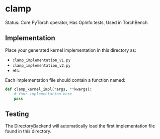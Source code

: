 # clamp

Status: Core PyTorch operator, Has OpInfo tests, Used in TorchBench

## Implementation

Place your generated kernel implementation in this directory as:
- `clamp_implementation_v1.py`
- `clamp_implementation_v2.py`
- etc.

Each implementation file should contain a function named:
```python
def clamp_kernel_impl(*args, **kwargs):
    # Your implementation here
    pass
```

## Testing

The DirectoryBackend will automatically load the first implementation file found in this directory.

